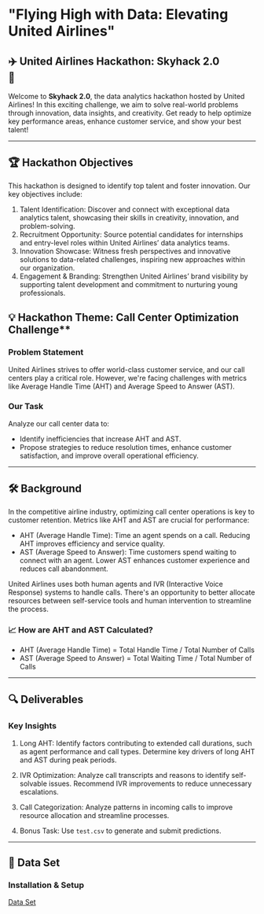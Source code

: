 
# "Flying High with Data: Elevating United Airlines"
## ✈️ **United Airlines Hackathon: Skyhack 2.0 <br>** 🛫

Welcome to **Skyhack 2.0**, the data analytics hackathon hosted by United Airlines! In this exciting challenge, we aim to solve real-world problems through innovation, data insights, and creativity. Get ready to help optimize key performance areas, enhance customer service, and show your best talent!

---

## 🏆 **Hackathon Objectives**
This hackathon is designed to identify top talent and foster innovation. Our key objectives include:

1. Talent Identification: Discover and connect with exceptional data analytics talent, showcasing their skills in creativity, innovation, and problem-solving.
2. Recruitment Opportunity: Source potential candidates for internships and entry-level roles within United Airlines’ data analytics teams.
3. Innovation Showcase: Witness fresh perspectives and innovative solutions to data-related challenges, inspiring new approaches within our organization.
4. Engagement & Branding: Strengthen United Airlines’ brand visibility by supporting talent development and commitment to nurturing young professionals.

## 💡 Hackathon Theme: Call Center Optimization Challenge**
### Problem Statement

United Airlines strives to offer world-class customer service, and our call centers play a critical role. However, we're facing challenges with metrics like Average Handle Time (AHT) and Average Speed to Answer (AST).

### Our Task
Analyze our call center data to:
- Identify inefficiencies that increase AHT and AST.
- Propose strategies to reduce resolution times, enhance customer satisfaction, and improve overall operational efficiency.

---

## 🛠 Background
In the competitive airline industry, optimizing call center operations is key to customer retention. Metrics like AHT and AST are crucial for performance:

- AHT (Average Handle Time): Time an agent spends on a call. Reducing AHT improves efficiency and service quality.
- AST (Average Speed to Answer): Time customers spend waiting to connect with an agent. Lower AST enhances customer experience and reduces call abandonment.

United Airlines uses both human agents and IVR (Interactive Voice Response) systems to handle calls. There's an opportunity to better allocate resources between self-service tools and human intervention to streamline the process.

### 📈 How are AHT and AST Calculated?
- AHT (Average Handle Time) = Total Handle Time / Total Number of Calls
- AST (Average Speed to Answer) = Total Waiting Time / Total Number of Calls

---

## 🔍 Deliverables
### Key Insights
1. Long AHT: Identify factors contributing to extended call durations, such as agent performance and call types. Determine key drivers of long AHT and AST during peak periods.
   
2. IVR Optimization: Analyze call transcripts and reasons to identify self-solvable issues. Recommend IVR improvements to reduce unnecessary escalations.

3. Call Categorization: Analyze patterns in incoming calls to improve resource allocation and streamline processes.

4. Bonus Task: Use `test.csv` to generate and submit predictions.

---

## 🚀 Data Set
### **Installation & Setup**
<a href="https://drive.google.com/drive/folders/1_Ztg-m3aYBBTnYJVTM1NdjB-J3oq_dZa?usp=sharing" target="_blank">Data Set</a>


